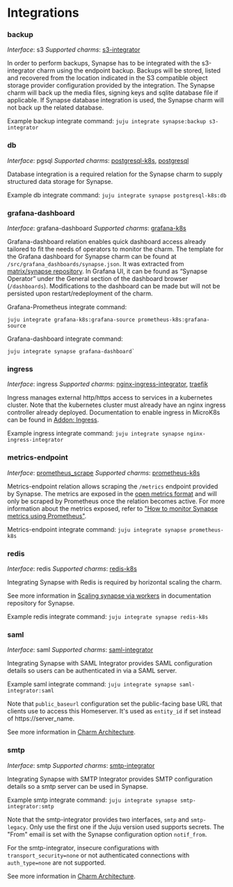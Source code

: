 # Integrations

### backup

_Interface_: s3
_Supported charms_: [s3-integrator](https://charmhub.io/s3-integrator/)

In order to perform backups, Synapse has to be integrated with the s3-integrator charm using the
endpoint backup. Backups will be stored, listed and recovered from the location
indicated in the S3 compatible object storage provider configuration provided by the integration.
The Synapse charm will back up the media files, signing keys and sqlite database file if applicable.
If Synapse database integration is used, the Synapse charm will not back up the related database.

Example backup integrate command: `juju integrate synapse:backup s3-integrator`

### db

_Interface_: pgsql
_Supported charms_: [postgresql-k8s](https://charmhub.io/postgresql-k8s),
[postgresql](https://charmhub.io/postgresql)

Database integration is a required relation for the Synapse charm to supply
structured data
storage for Synapse.

Example db integrate command: `juju integrate synapse postgresql-k8s:db`

### grafana-dashboard

_Interface_: grafana-dashboard
_Supported charms_: [grafana-k8s](https://charmhub.io/grafana-k8s)

Grafana-dashboard relation enables quick dashboard access already tailored to
fit the needs of operators to monitor the charm. The template for the Grafana
dashboard for Synapse charm can
be found at `/src/grafana_dashboards/synapse.json`. It was extracted from
[matrix/synapse repository](https://github.com/matrix-org/synapse/blob/master/contrib/grafana/synapse.json). In Grafana UI, it can be
found as “Synapse Operator” under the General section of the dashboard browser
(`/dashboards`). Modifications to the dashboard can be made but will not be
persisted upon restart/redeployment of the charm.

Grafana-Prometheus integrate command:
```
juju integrate grafana-k8s:grafana-source prometheus-k8s:grafana-source
```
Grafana-dashboard integrate command:
```
juju integrate synapse grafana-dashboard`
```

### ingress

_Interface_: ingress
_Supported charms_: [nginx-ingress-integrator](https://charmhub.io/nginx-ingress-integrator),
[traefik](https://charmhub.io/traefik-k8s)

Ingress manages external http/https access to services in a kubernetes cluster.
Note that the kubernetes cluster must already have an nginx ingress controller
already deployed. Documentation to enable ingress in MicroK8s can be found in
[Addon: Ingress](https://microk8s.io/docs/addon-ingress).

Example ingress integrate command: `juju integrate synapse nginx-ingress-integrator`

### metrics-endpoint

_Interface_: [prometheus_scrape](https://charmhub.io/interfaces/prometheus_scrape-v0)
_Supported charms_: [prometheus-k8s](https://charmhub.io/prometheus-k8s)

Metrics-endpoint relation allows scraping the `/metrics` endpoint provided by
Synapse. The metrics are exposed in the [open metrics format](https://github.com/OpenObservability/OpenMetrics/blob/main/specification/OpenMetrics.md#data-model) and will only be scraped by Prometheus once the
relation becomes active. For more information about the metrics exposed, refer to ["How to monitor Synapse metrics using Prometheus"](https://github.com/matrix-org/synapse/blob/master/docs/metrics-howto.md).

Metrics-endpoint integrate command: `juju integrate synapse prometheus-k8s`

### redis

_Interface_: redis
_Supported charms_: [redis-k8s](https://charmhub.io/redis-k8s)

Integrating Synapse with Redis is required by horizontal scaling the charm.

See more information in [Scaling synapse via workers](https://matrix-org.github.io/synapse/latest/workers.html) in documentation repository for Synapse.

Example redis integrate command: `juju integrate synapse redis-k8s`

### saml

_Interface_: saml
_Supported charms_: [saml-integrator](https://charmhub.io/saml-integrator/)

Integrating Synapse with SAML Integrator provides SAML configuration details so
users can be authenticated in via a SAML server.

Example saml integrate command: `juju integrate synapse saml-integrator:saml`

Note that `public_baseurl` configuration set the public-facing base URL that
clients use to access this Homeserver. It's used as `entity_id` if set instead of
https://server_name.

See more information in [Charm Architecture](https://charmhub.io/synapse/docs/explanation-charm-architecture).


### smtp

_Interface_: smtp
_Supported charms_: [smtp-integrator](https://charmhub.io/smtp-integrator/)

Integrating Synapse with SMTP Integrator provides SMTP configuration details so
a smtp server can be used in Synapse.

Example smtp integrate command: `juju integrate synapse smtp-integrator:smtp`

Note that the smtp-integrator provides two interfaces, `smtp` and `smtp-legacy`. 
Only use the first one if the Juju version used supports secrets. The "From" email
is set with the Synapse configuration option `notif_from`.

For the smtp-integrator, insecure configurations with `transport_security=none` or not
authenticated connections with `auth_type=none` are not supported.

See more information in [Charm Architecture](https://charmhub.io/synapse/docs/explanation-charm-architecture).
